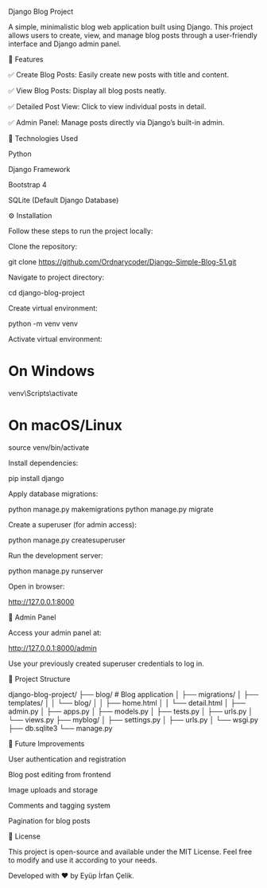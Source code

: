 Django Blog Project

A simple, minimalistic blog web application built using Django. This project allows users to create, view, and manage blog posts through a user-friendly interface and Django admin panel.

📌 Features

✅ Create Blog Posts: Easily create new posts with title and content.

✅ View Blog Posts: Display all blog posts neatly.

✅ Detailed Post View: Click to view individual posts in detail.

✅ Admin Panel: Manage posts directly via Django’s built-in admin.

🚀 Technologies Used

Python

Django Framework

Bootstrap 4

SQLite (Default Django Database)

⚙️ Installation

Follow these steps to run the project locally:

Clone the repository:

git clone https://github.com/Ordnarycoder/Django-Simple-Blog-51.git

Navigate to project directory:

cd django-blog-project

Create virtual environment:

python -m venv venv

Activate virtual environment:

# On Windows
venv\Scripts\activate

# On macOS/Linux
source venv/bin/activate

Install dependencies:

pip install django

Apply database migrations:

python manage.py makemigrations
python manage.py migrate

Create a superuser (for admin access):

python manage.py createsuperuser

Run the development server:

python manage.py runserver

Open in browser:

http://127.0.0.1:8000

🔐 Admin Panel

Access your admin panel at:

http://127.0.0.1:8000/admin

Use your previously created superuser credentials to log in.

📂 Project Structure

django-blog-project/
├── blog/             # Blog application
│   ├── migrations/
│   ├── templates/
│   │   └── blog/
│   │       ├── home.html
│   │       └── detail.html
│   ├── admin.py
│   ├── apps.py
│   ├── models.py
│   ├── tests.py
│   ├── urls.py
│   └── views.py
├── myblog/
│   ├── settings.py
│   ├── urls.py
│   └── wsgi.py
├── db.sqlite3
└── manage.py

🌟 Future Improvements

User authentication and registration

Blog post editing from frontend

Image uploads and storage

Comments and tagging system

Pagination for blog posts

📄 License

This project is open-source and available under the MIT License. Feel free to modify and use it according to your needs.

Developed with ❤️ by Eyüp İrfan Çelik.

